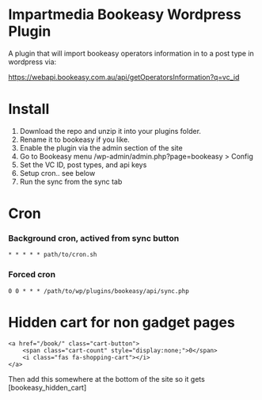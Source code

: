 # Impartmedia Bookeasy Wordpress Plugin
A plugin that will import bookeasy operators information in to a post type in wordpress via: 

https://webapi.bookeasy.com.au/api/getOperatorsInformation?q=vc_id


# Install

1. Download the repo and unzip it into your plugins folder.
2. Rename it to bookeasy if you like.
3. Enable the plugin via the admin section of the site
4. Go to Bookeasy menu /wp-admin/admin.php?page=bookeasy > Config 
5. Set the VC ID, post types, and api keys 
6. Setup cron.. see below
6. Run the sync from the sync tab

# Cron

### Background cron, actived from sync button

```* * * * * path/to/cron.sh ```

### Forced cron

``` 0 0 * * * /path/to/wp/plugins/bookeasy/api/sync.php ``` 

# Hidden cart for non gadget pages 

```
<a href="/book/" class="cart-button">
    <span class="cart-count" style="display:none;">0</span>
    <i class="fas fa-shopping-cart"></i>
</a>
```
Then add this somewhere at the bottom of the site so it gets 
[bookeasy_hidden_cart]